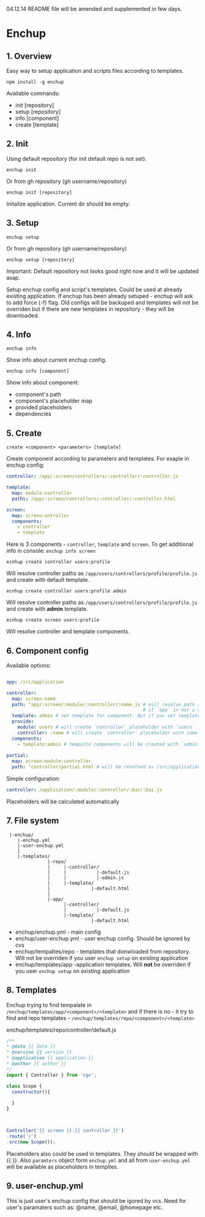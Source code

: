 04.12.14 README file will be amended and supplemented in few days.

# Enchup

## 1. Overview

Easy way to setup application and scripts files according to templates.

```
npm install -g enchup
```

Available commands:

 - init [repository]
 - setup [repository]
 - info [component]
 - create <component> <parameters> [template]


## 2. Init

Using default repository (for init default repo is not set).

```
enchup init
```
Or from gh repository (gh username/repository)
```
enchup init [repository]
```


Initailze application. Current dir should be empty.


## 3. Setup

```
enchup setup
```
Or from gh repository (gh username/repository)
```
enchup setup [repository]
```


Important:
Default repository not looks good right now and it will be updated asap.


Setup enchup config and script's templates. Could be used at already existing application. If enchup has been already setuped - enchup will ask to add force (-f) flag. Old configs will be backuped and templates will not be overriden but if there are new templates in repository - they will be downloaded.


## 4. Info

```
enchup info
```

Show info about current enchup config.

```
enchup info [component]
```
Show info about component:

  - component's path
  - component's placeholder map
  - provided placeholders
  - dependencies


## 5. Create

```
create <component> <parameters> [template]
```

Create component according to parameters and templates.
For exaple in enchup config:

```yml
controller: /app/:screen/controllers/:controller/:controller.js

template:
  map: module:controller
  paths: /app/:screen/controllers/:controller/:controller.html

screen:
  map: screen:ontroller
  components:
    - controller
    - template
```

Here is 3 components - `controller`, `template` and `screen`.
To get additional info in console: `enchup info screen`

```
ecnhup create controller users:profile
```
Will resolve controller paths as `/app/users/controllers/profile/profile.js` and create with default template.

```
ecnhup create controller users:profile admin
```
Will resolve controller paths as `/app/users/controllers/profile/profile.js` and create with **admin** template.

```
ecnhup create screen users:profile
```
Will resolve controller and template components.



## 6. Component config

Available options:

```yml

app: /src/application

controller:
  map: screen:name
  path: ^app/:screen/:module/:controller/:name.js # will resolve path according to `app` component
                                                  # if `app` in not a directory - will be used its dirname
  template: admin # set template for component. But if you set template at console command - it will be used
  provide:
    module: users # will create `controller` placeholder with `users`
    controller: :name # will create `controller` placeholder with same value as placeholder `foo`
  components:
    - template:admin # tempalte components will be created with `admin` template
    
partial:
  map: screen:module:controller
  path: ^controller/partial.html # will be resolved as /src/application/:screen/:module/:controller/partial.html
```

Simple configuration:

```yml
controller: /application/:module/:controller/:bar/:baz.js
```
Placeholders will be calculated automatically


## 7. File system

     |-enchup/
        |-enchup.yml
        |-user-enchup.yml   
        |
        |-templates/
                   |-repo/
                   |     |-controller/
                   |     |           |-default.js
                   |     |           |-admin.js
                   |     |-template/
                   |               |-default.html
                   |     
                   |-app/
                         |-controller/
                         |           |-default.js
                         |-template/
                                   |-default.html


 - enchup/enchup.yml - main config
 - enchup/user-enchup.yml - user enchup config. Should be ignored by cvs
 - enchup/tempaltes/repo - templates that donwloaded from repository.  Will not be overriden if you user `enchup setup` on existing application
 - enchup/templates/app -application templates. Will **not** be overriden if you user `enchup setup` on existing application


## 8. Templates

Enchup trying to find tempalate in `/enchup/templates/app/<component>/<template>` and if there is no - it try to find and repo templates - `/enchup/templates/repo/<component>/<template>`

enchup/templates/repo/controller/default.js

```js
/**
* @date {{ date }}
* @version {{ version }}
* @application {{ application }}
* @author {{ author }}
*/
import { Controller } from 'ngx';

class Scope {
  constructor(){
    
  }
}



Controller('{{ screen }}.{{ controller }}')
.route('/')
.src(new Scope());
```  

Placeholders also could be used in templates. They should be wrapped with {{ }}.
Also `paramters` object form `enchup.yml` and all from `user-enchup.yml` will be available as placeholders in templtes.

## 9. user-enchup.yml

This is just user's enchup config that should be igored by vcs. Need for user's paramaters such as: @name, @email, @homepage etc.
                                    
                                    
                                    
